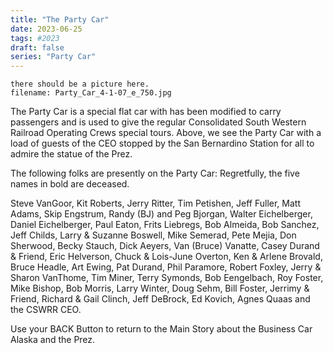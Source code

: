 ```yaml
---
title: "The Party Car"
date: 2023-06-25
tags: #2023
draft: false
series: "Party Car"
---
```


```
there should be a picture here.
filename: Party_Car_4-1-07_e_750.jpg
```

The Party Car is a special flat car with has been modified to carry passengers and is used to give the regular Consolidated South Western Railroad Operating Crews special tours.  Above, we see the Party Car with a load of guests of the CEO stopped by the San Bernardino Station for all to admire the statue of the Prez.

The following folks are presently on the Party Car:  Regretfully, the five names in bold are deceased.

Steve VanGoor, Kit Roberts, Jerry Ritter, Tim Petishen, Jeff Fuller, Matt Adams, Skip Engstrum,
Randy (BJ) and Peg Bjorgan, Walter Eichelberger, Daniel Eichelberger,  Paul Eaton, Frits Liebregs,
Bob Almeida, Bob Sanchez, Jeff Childs, Larry & Suzanne Boswell, Mike Semerad, Pete Mejia,
Don Sherwood, Becky Stauch, Dick Aeyers, Van (Bruce) Vanatte, Casey Durand & Friend, Eric Helverson, Chuck & Lois-June Overton, Ken & Arlene Brovald, Bruce Headle, Art Ewing, Pat Durand, Phil Paramore, Robert Foxley, Jerry & Sharon VanThome, Tim Miner, Terry Symonds, Bob Eengelbach, Roy Foster,
Mike Bishop, Bob Morris, Larry Winter, Doug Sehm, Bill Foster, Jerrimy & Friend, Richard & Gail Clinch,
Jeff DeBrock, Ed Kovich, Agnes Quaas and the CSWRR CEO.


Use your BACK Button to return to the Main Story about the Business Car Alaska and the Prez.
